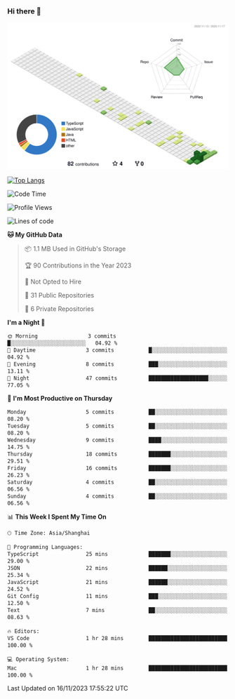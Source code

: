 ### Hi there 👋

![](./profile-3d-contrib/profile-green-animate.svg)

 

[![Top Langs](https://github-readme-stats.vercel.app/api/top-langs/?username=RunnningDogg)](https://github.com/anuraghazra/github-readme-stats)


 

<!--START_SECTION:waka-->
![Code Time](http://img.shields.io/badge/Code%20Time-1%20hr%2028%20mins-blue)

![Profile Views](http://img.shields.io/badge/Profile%20Views-150-blue)

![Lines of code](https://img.shields.io/badge/From%20Hello%20World%20I%27ve%20Written-185.5%20thousand%20lines%20of%20code-blue)

**🐱 My GitHub Data** 

> 📦 1.1 MB Used in GitHub's Storage 
 > 
> 🏆 90 Contributions in the Year 2023
 > 
> 🚫 Not Opted to Hire
 > 
> 📜 31 Public Repositories 
 > 
> 🔑 6 Private Repositories 
 > 
**I'm a Night 🦉** 

```text
🌞 Morning                3 commits           █░░░░░░░░░░░░░░░░░░░░░░░░   04.92 % 
🌆 Daytime                3 commits           █░░░░░░░░░░░░░░░░░░░░░░░░   04.92 % 
🌃 Evening                8 commits           ███░░░░░░░░░░░░░░░░░░░░░░   13.11 % 
🌙 Night                  47 commits          ███████████████████░░░░░░   77.05 % 
```
📅 **I'm Most Productive on Thursday** 

```text
Monday                   5 commits           ██░░░░░░░░░░░░░░░░░░░░░░░   08.20 % 
Tuesday                  5 commits           ██░░░░░░░░░░░░░░░░░░░░░░░   08.20 % 
Wednesday                9 commits           ████░░░░░░░░░░░░░░░░░░░░░   14.75 % 
Thursday                 18 commits          ███████░░░░░░░░░░░░░░░░░░   29.51 % 
Friday                   16 commits          ███████░░░░░░░░░░░░░░░░░░   26.23 % 
Saturday                 4 commits           ██░░░░░░░░░░░░░░░░░░░░░░░   06.56 % 
Sunday                   4 commits           ██░░░░░░░░░░░░░░░░░░░░░░░   06.56 % 
```


📊 **This Week I Spent My Time On** 

```text
🕑︎ Time Zone: Asia/Shanghai

💬 Programming Languages: 
TypeScript               25 mins             ███████░░░░░░░░░░░░░░░░░░   29.00 % 
JSON                     22 mins             ██████░░░░░░░░░░░░░░░░░░░   25.34 % 
JavaScript               21 mins             ██████░░░░░░░░░░░░░░░░░░░   24.52 % 
Git Config               11 mins             ███░░░░░░░░░░░░░░░░░░░░░░   12.50 % 
Text                     7 mins              ██░░░░░░░░░░░░░░░░░░░░░░░   08.63 % 

🔥 Editors: 
VS Code                  1 hr 28 mins        █████████████████████████   100.00 % 

💻 Operating System: 
Mac                      1 hr 28 mins        █████████████████████████   100.00 % 
```


 Last Updated on 16/11/2023 17:55:22 UTC
<!--END_SECTION:waka-->
